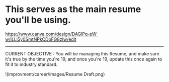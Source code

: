 # This serves as the main resume you'll be using.

https://www.canva.com/design/DAGlPq-pW-w/lLLi5y0SmtNPkCDoFG8zIw/edit

--- 

CURRENT OBJECTIVE : You will be managing this Resume, and make sure it's true by the time you're 19, and once you're 19, update this once again to fit it to industry standard.

!(improvment/career/images/Resume Draft.png)
